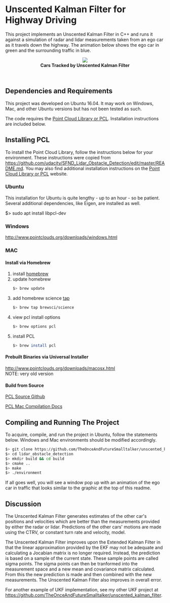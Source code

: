 # Unscented Kalman Filter for Highway Driving

This project implements an Unscented Kalman Filter in C++ and runs it against a simulation of radar and lidar measurements taken from an ego car as it travels down the highway. The animation below shows the ego car in green and the surrounding traffic in blue.  


<p align="center">
<img src="https://github.com/TheOnceAndFutureSmalltalker/unscented_kalman_filter_highway_driving/blob/master/media/ukf-highway-tracked.gif"  /><br /><b>Cars Tracked by Unscented Kalman Filter</b></p>
<br />

## Dependencies and Requirements

This project was developed on Ubuntu 16.04.  It may work on Windows, Mac, and other Ubuntu versions but has not been tested as such.

The code requires the <a href="http://pointclouds.org/">Point Cloud Library or PCL</a>.  Installation instructions are included below.


## Installing PCL

To install the Point Cloud Library, follow the instructions below for your environment.  These instructions were copied from https://github.com/udacity/SFND_Lidar_Obstacle_Detection/edit/master/README.md.  You may also find additional installation instructions on the <a href="http://pointclouds.org/">Point Cloud Library or PCL</a> website.

### Ubuntu 
This installation for Ubuntu is quite lengthy - up to an hour - so be patient.  Several additional dependencies, like Eigen, are installed as well.

$> sudo apt install libpcl-dev


### Windows 

http://www.pointclouds.org/downloads/windows.html

### MAC

#### Install via Homebrew
1. install [homebrew](https://brew.sh/)
2. update homebrew 
	```bash
	$> brew update
	```
3. add  homebrew science [tap](https://docs.brew.sh/Taps) 
	```bash
	$> brew tap brewsci/science
	```
4. view pcl install options
	```bash
	$> brew options pcl
	```
5. install PCL 
	```bash
	$> brew install pcl
	```

#### Prebuilt Binaries via Universal Installer
http://www.pointclouds.org/downloads/macosx.html  
NOTE: very old version 

#### Build from Source

[PCL Source Github](https://github.com/PointCloudLibrary/pcl)

[PCL Mac Compilation Docs](http://www.pointclouds.org/documentation/tutorials/compiling_pcl_macosx.php)

## Compiling and Running The Project

To acquire, compile, and run the project in Ubuntu, follow the statements below.  Windows and Mac environments should be modified accordingly.

```bash
$> git clone https://github.com/TheOnceAndFutureSmalltalker/unscented_kalman_filter_highway_driving.git
$> cd lidar_obstacle_detection
$> mkdir build && cd build
$> cmake ..
$> make
$> ./environment 
```

If all goes well, you will see a window pop up with an animation of the ego car in traffic that looks similar to the graphic at the top of this readme.

## Discussion

The Unscented Kalman Filter generates estimates of the other car's positions and velocities which are better than the measurements provided by either the radar or lidar.  Predictions of the other cars' motions are made using the CTRV, or constant turn rate and velocity, model. 

The Unscented Kalman Filter improves upon the Extended Kalman Filter in that the linear approximation provided by the EKF may not be adequate and calculating a Jocabian matrix is no longer required. Instead, the prediction is based on a sample of the current state. These sample points are called sigma points. The sigma points can then be tranformed into the measurement space and a new mean and covariance matrix calculated. From this the new prediction is made and then combined with the new measurements. The Unscented Kalman Filter also improves in overall error.

For another example of UKF implementation, see my other UKF project at https://github.com/TheOnceAndFutureSmalltalker/unscented_kalman_filter.
